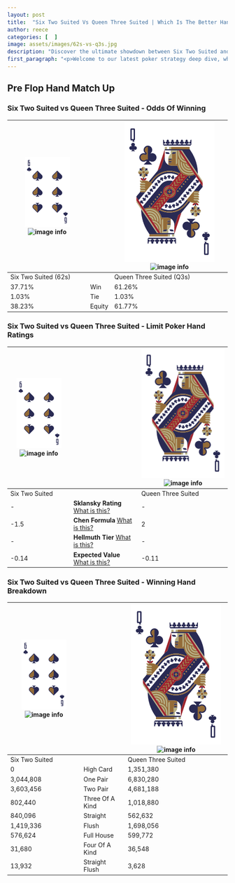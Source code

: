 ```yaml
---
layout: post
title:  "Six Two Suited Vs Queen Three Suited | Which Is The Better Hand In Poker? A Complete Guide"
author: reece
categories: [  ]
image: assets/images/62s-vs-q3s.jpg
description: "Discover the ultimate showdown between Six Two Suited and Queen Three Suited in poker! Uncover the odds, strategies, and scenarios where one hand triumphs over the other. Get ready to up your poker game with this thrilling analysis."
first_paragraph: "<p>Welcome to our latest poker strategy deep dive, where we're pitting two distinct hands against each other in a high-stakes showdown: Six Two Suited vs Queen Three Suited.</p><p>In the dynamic world of poker, every decision counts, and knowing which hand holds the upper hand is key to your success at the table.</p><p>In this article, we'll dissect these two hands, explore the scenarios where one dominates the other, and equip you with the knowledge to make strategic choices that can tip the odds in your favor.</p><p>Get ready to unravel the intriguing dynamics of these poker hands and elevate your game to new heights.</p>"
---
```




[comment]: # (sp0)

## Pre Flop Hand Match Up

<div class="table hand-ratings" markdown="1"> 



### Six Two Suited vs Queen Three Suited - Odds Of Winning


    
| ![image info](assets/images/hand1/6.png) ![image info](assets/images/hand1/2s.png) |  | ![image info](assets/images/hand2/Q.png) ![image info](assets/images/hand2/3s.png) |
| -------- | -------- | -------- |
| Six Two Suited (62s) |  | Queen Three Suited (Q3s) |
| 37.71% | Win | 61.26% |
| 1.03% | Tie | 1.03% |
| 38.23% | Equity | 61.77% |




[comment]: # (sp1)



### Six Two Suited vs Queen Three Suited - Limit Poker Hand Ratings


    
| ![image info](assets/images/hand1/6.png) ![image info](assets/images/hand1/2s.png) |  | ![image info](assets/images/hand2/Q.png) ![image info](assets/images/hand2/3s.png) |
| -------- | -------- | -------- |
| Six Two Suited |  | Queen Three Suited |
| - | **Sklansky Rating** [What is this?](/sklansky-rating-explained) | - |
| -1.5 | **Chen Formula** [What is this?](/chen-formula-explained) | 2 |
| - | **Hellmuth Tier** [What is this?](/Hellmuth-tier-explained) | - |
| -0.14 | **Expected Value** [What is this?](/expected-value-explained) | -0.11 |




[comment]: # (sp2)



### Six Two Suited vs Queen Three Suited - Winning Hand Breakdown


    
| ![image info](assets/images/hand1/6.png) ![image info](assets/images/hand1/2s.png) |  | ![image info](assets/images/hand2/Q.png) ![image info](assets/images/hand2/3s.png) |
| -------- | -------- | -------- |
| Six Two Suited |  | Queen Three Suited |
| 0 | High Card | 1,351,380 |
| 3,044,808 | One Pair | 6,830,280 |
| 3,603,456 | Two Pair | 4,681,188 |
| 802,440 | Three Of A Kind | 1,018,880 |
| 840,096 | Straight | 562,632 |
| 1,419,336 | Flush | 1,698,056 |
| 576,624 | Full House | 599,772 |
| 31,680 | Four Of A Kind | 36,548 |
| 13,932 | Straight Flush | 3,628 |




[comment]: # (sp3)



</div>

[comment]: # (sp4)



[comment]: # (sp5)

